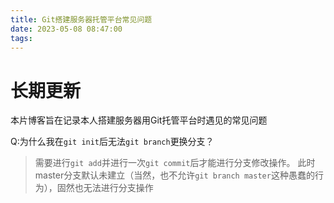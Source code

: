 ```yaml
---
title: Git搭建服务器托管平台常见问题
date: 2023-05-08 08:47:00
tags:
---
```


# 长期更新
本片博客旨在记录本人搭建服务器用Git托管平台时遇见的常见问题

<!--more-->

Q:为什么我在`git init`后无法`git branch`更换分支？
>需要进行`git add`并进行一次`git commit`后才能进行分支修改操作。
此时master分支默认未建立（当然，也不允许`git branch master`这种愚蠢的行为），固然也无法进行分支操作
